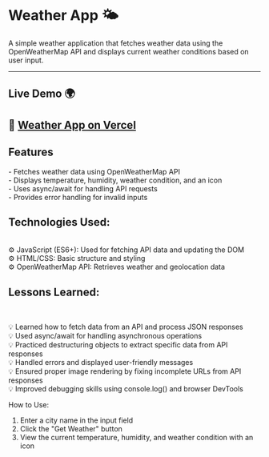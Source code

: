 <h1>Weather App 🌤️</h1> 
A simple weather application that fetches weather data using the OpenWeatherMap API and displays current weather conditions based on user input.

---
## Live Demo 🌍  
🔗 [Weather App on Vercel](https://weather-app-theta-azure-17.vercel.app/) 
---

<h2>Features</h2> 
- Fetches weather data using OpenWeatherMap API <br>
- Displays temperature, humidity, weather condition, and an icon <br>
- Uses async/await for handling API requests <br>
- Provides error handling for invalid inputs <br>

<h2>Technologies Used: </h2>  <br>
⚙ JavaScript (ES6+): Used for fetching API data and updating the DOM <br>
⚙ HTML/CSS: Basic structure and styling <br>
⚙ OpenWeatherMap API: Retrieves weather and geolocation data <br>


<h2>Lessons Learned:</h2>  <br>

💡 Learned how to fetch data from an API and process JSON responses <br>
💡 Used async/await for handling asynchronous operations <br>
💡 Practiced destructuring objects to extract specific data from API responses <br>
💡 Handled errors and displayed user-friendly messages <br>
💡 Ensured proper image rendering by fixing incomplete URLs from API responses <br>
💡 Improved debugging skills using console.log() and browser DevTools <br>

How to Use:
1. Enter a city name in the input field
2. Click the "Get Weather" button
3. View the current temperature, humidity, and weather condition with an icon
